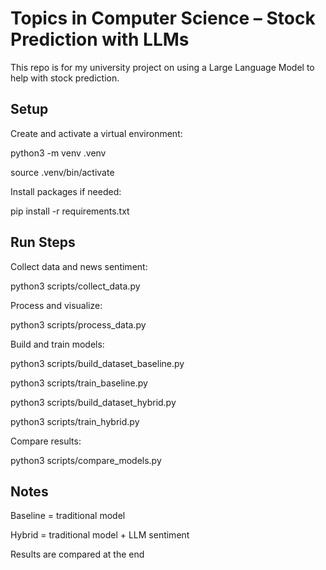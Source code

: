 # Topics in Computer Science – Stock Prediction with LLMs

This repo is for my university project on using a Large Language Model to help with stock prediction.

## Setup

Create and activate a virtual environment:

python3 -m venv .venv

source .venv/bin/activate

Install packages if needed:

pip install -r requirements.txt

## Run Steps

Collect data and news sentiment:

python3 scripts/collect_data.py


Process and visualize:

python3 scripts/process_data.py


Build and train models:

python3 scripts/build_dataset_baseline.py

python3 scripts/train_baseline.py

python3 scripts/build_dataset_hybrid.py

python3 scripts/train_hybrid.py


Compare results:

python3 scripts/compare_models.py

## Notes

Baseline = traditional model  

Hybrid = traditional model + LLM sentiment  

Results are compared at the end
